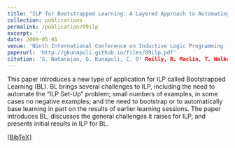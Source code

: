 ```yaml
---
title: "ILP for Bootstrapped Learning: A Layered Approach to Automating the ILP Setup Problem"
collection: publications
permalink: /publication/09ilp
excerpt: ''
date: 2009-05-01
venue: 'Ninth International Conference on Inductive Logic Programming (ILP''09), Leuven, Belgium, 2009'
paperurl: 'http://gkunapuli.github.io/files/09ilp.pdf'
citation: 'S. Natarajan, G. Kunapuli, C. O' Reilly, R. Maclin, T. Walker, D. Page and J. W. Shavlik. <b> ILP for Bootstrapped Learning: A Layered Approach to Automating the ILP Setup Problem. </b> <i> Ninth International Conference on Inductive Logic Programming </i> (ILP''09), Leuven, Belgium, July 2-4, 2009.'
---
```

This paper introduces a new type of application for ILP called Bootstrapped Learning (BL). BL brings several challenges to ILP, including the need to automate the “ILP Set-Up” problem; small numbers of examples, in some cases no negative examples; and the need to bootstrap or to automatically base learning in part on the results of earlier learning sessions. The paper introduces BL, discusses the general challenges it raises for ILP, and presents initial results in ILP for BL.

[[BibTeX]](http://gkunapuli.github.io/files/09ilp.bib)
